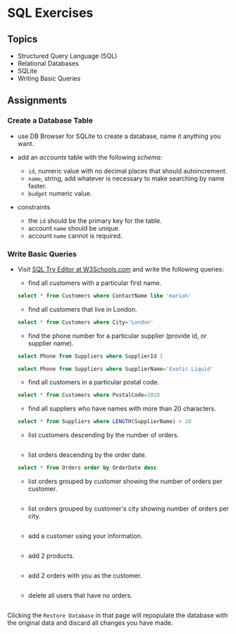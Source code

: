 # SQL Exercises

## Topics

- Structured Query Language (SQL)
- Relational Databases
- SQLite
- Writing Basic Queries

## Assignments

### Create a Database Table

- use DB Browser for SQLite to create a database, name it anything you want.
- add an _accounts_ table with the following _schema_:

  - `id`, numeric value with no decimal places that should autoincrement.
  - `name`, string, add whatever is necessary to make searching by name faster.
  - `budget` numeric value.

- constraints
  - the `id` should be the primary key for the table.
  - account `name` should be unique.
  - account `name` cannot is required.

### Write Basic Queries

- Visit [SQL Try Editor at W3Schools.com](https://www.w3schools.com/Sql/tryit.asp?filename=trysql_select_top) and write the following queries:
  - find all customers with a particular first name.

  ```sql
  select * from Customers where ContactName like 'maria%'
  ```

  - find all customers that live in London.

  ```sql
  select * from Customers where City='London'
  ```

  - find the phone number for a particular supplier (provide id, or supplier name).

  ```sql 
  select Phone from Suppliers where SupplierId 1
  ```

  ```sql 
  select Phone from Suppliers where SupplierName='Exotic Liquid'
  ```

  - find all customers in a particular postal code.

  ```sql
  select * from Customers where PostalCode=1010
  ```

  - find all suppliers who have names with more than 20 characters.

  ```sql
  select * from Suppliers where LENGTH(SupplierName) > 20
  ```

  - list customers descending by the number of orders.

  ```sql
  ```

  - list orders descending by the order date.

  ```sql
  select * from Orders order by OrderDate desc
  ```

  - list orders grouped by customer showing the number of orders per customer.

  ```sql
  ```

  - list orders grouped by customer's city showing number of orders per city.

  ```sql
  ```

  - add a customer using your information.

  ```sql
  ```

  - add 2 products.

  ```sql
  ```

  - add 2 orders with you as the customer.

  ```sql
  ```

  - delete all users that have no orders.

  ```sql
  ```
  
Clicking the `Restore Database` in that page will repopulate the database with the original data and discard all changes you have made.

